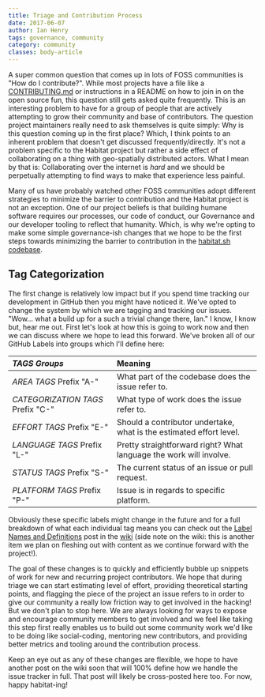 ```yaml
---
title: Triage and Contribution Process
date: 2017-06-07
author: Ian Henry
tags: governance, community
category: community
classes: body-article
---
```

A super common question that comes up in lots of FOSS communities is "How do I contribute?". While most projects have a file like a [CONTRIBUTING.md](https://github.com/habitat-sh/habitat/blob/master/CONTRIBUTING.md) or instructions in a README on how to join in on the open source fun, this question still gets asked quite frequently. This is an interesting problem to have for a group of people that are actively attempting to grow their community and base of contributors. The question project maintainers really need to ask themselves is quite simply: Why is this question coming up in the first place? Which, I think points to an inherent problem that doesn't get discussed frequently/directly. It's not a problem specific to the Habitat project but rather a side effect of collaborating on a thing with geo-spatially distributed actors. What I mean by that is: Collaborating over the internet is _hard_ and we should be perpetually attempting to find ways to make that experience less painful.

Many of us have probably watched other FOSS communities adopt different strategies to minimize the barrier to contribution and the Habitat project is not an exception. One of our project beliefs is that building humane software requires our processes, our code of conduct, our Governance and our developer tooling to reflect that humanity. Which, is why we're opting to make some simple governance-ish changes that we hope to be the first steps towards minimizing the barrier to contribution in the [habitat.sh codebase](https://github.com/habitat-sh/habitat).

## Tag Categorization
The first change is relatively low impact but if you spend time tracking our development in GitHub then you might have noticed it. We've opted to change the system by which we are tagging and tracking our issues. "Wow... what a build up for a such a trivial change there, Ian." I know, I know but, hear me out. First let's look at how this is going to work now and then we can discuss where we hope to lead this forward. We've broken all of our GitHub Labels into groups which I'll define here:

| *TAGS Groups*                     |               Meaning                             |
|:----------------------------------|:--------------------------------------------------|
| *AREA TAGS* Prefix "A-"           | What part of the codebase does the issue refer to.|
| *CATEGORIZATION TAGS* Prefix "C-" | What type of work does the issue refer to.        |
| *EFFORT TAGS* Prefix "E-"         | Should a contributor undertake, what is the estimated effort level. |
| *LANGUAGE TAGS* Prefix "L-"       | Pretty straightforward right? What language the work will involve.  |
| *STATUS TAGS* Prefix "S-"         | The current status of an issue or pull request.   |
| *PLATFORM TAGS* Prefix "P-"       | Issue is in regards to specific platform.         |

Obviously these specific labels might change in the future and for a full breakdown of what each individual tag means you can check out the [Label Names and Definitions](https://github.com/habitat-sh/habitat/wiki/Label-Names-and-Definitions) post in the [wiki](https://github.com/habitat-sh/habitat/wiki) (side note on the wiki: this is another item we plan on fleshing out with content as we continue forward with the project!).

The goal of these changes is to quickly and efficiently bubble up snippets of work for new and recurring project contributors. We hope that during triage we can start estimating level of effort, providing theoretical starting points, and flagging the piece of the project an issue refers to in order to give our community a really low friction way to get involved in the hacking! But we don't plan to stop here. We are always looking for ways to expose and encourage community members to get involved and we feel like taking this step first really enables us to build out some community work we'd like to be doing like social-coding, mentoring new contributors, and providing better metrics and tooling around the contribution process.

Keep an eye out as any of these changes are flexible, we hope to have another post on the wiki soon that will 100% define how we handle the issue tracker in full. That post will likely be cross-posted here too. For now, happy habitat-ing!  
